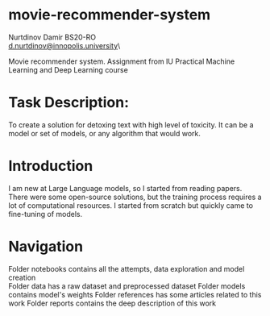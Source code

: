 # movie-recommender-system
Nurtdinov Damir BS20-RO \
d.nurtdinov@innopolis.university\

Movie recommender system. Assignment from IU Practical Machine Learning and Deep Learning course

# Task Description:
To create a solution for detoxing text with high level of toxicity. It can be a model or set of models, or any algorithm that would work.


# Introduction
I am new at Large Language models, so I started from reading papers. There were some open-source solutions, but the training process requires a lot of computational resources. I started from scratch but  quickly came to fine-tuning of models.

# Navigation
Folder notebooks contains all the attempts, data exploration and model creation\
Folder data has a raw dataset and preprocessed dataset
Folder models contains model's weights
Folder references has some articles related to this work
Folder reports contains the deep description of this work